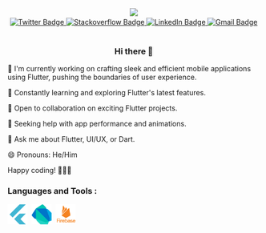 <div id="header" align="center">
  <img src="https://github.com/dongorias/dongorias/assets/37826074/1d8b3929-5303-4449-a75f-e8f621a470ff" width="350" />
  
  <div id="badges">
 <a href="https://twitter.com/don_gorias">
    <img src="https://img.shields.io/badge/Twitter-blue?style=for-the-badge&logo=twitter&logoColor=white" alt="Twitter Badge"/>
  </a>
  <a href="https://stackoverflow.com/users/10778505/don-arias-agokoli">
    <img src="https://img.shields.io/badge/Stackoverflow-orange?style=for-the-badge&logo=stackoverflow&logoColor=white" alt="Stackoverflow Badge"/>
  </a>
  <a href="https://www.linkedin.com/in/donarias/">
    <img src="https://img.shields.io/badge/LinkedIn-blue?style=for-the-badge&logo=linkedin&logoColor=white" alt="LinkedIn Badge"/>
  </a>
    <a href="mailto:donarias.contact@gmail.com">
    <img src="https://img.shields.io/badge/Gmail-red?style=for-the-badge&logo=linkedin&logoColor=white" alt="Gmail Badge"/>
  </a>
</div>

<img src="https://komarev.com/ghpvc/?username=dongorias&style=flat-square&color=blue" alt=""/>

### Hi there 👋

</div>

🔭 I'm currently working on crafting sleek and efficient mobile applications using Flutter, pushing the boundaries of user experience.

🌱 Constantly learning and exploring Flutter's latest features.

👯 Open to collaboration on exciting Flutter projects.

🤔 Seeking help with app performance and animations.

💬 Ask me about Flutter, UI/UX, or Dart.

😄 Pronouns: He/Him


Happy coding! 👨🏾‍💻


### Languages and Tools :

<div>
  <img src="https://github.com/devicons/devicon/blob/master/icons/flutter/flutter-plain.svg" title="Flutter" alt="Flutter" width="40" height="40"/>&nbsp;
  <img src="https://github.com/devicons/devicon/blob/master/icons/dart/dart-original.svg" title="Dart" alt="Dart" width="40" height="40"/>&nbsp;
  <img src="https://github.com/devicons/devicon/blob/master/icons/firebase/firebase-plain-wordmark.svg" title="Firebase" alt="Firebase" width="40" height="40"/>&nbsp;

</div>

<!-- 

⚡ Fun fact: Enthusiastic salsa dancer in free time!


Welcome to my GitHub repository! I'm Don Arias Agokoli, and this is where I showcase my projects and share my experiences in the world of technology. Feel free to explore, contribute, or reach out if you have any questions or collaborations in mind.

## 💻 Technologies

I'm proficient in a variety of technologies, including but not limited to:
- Programming Languages: Dart, Kotlin, Java, Php
- Frameworks: Flutter, JetPack Compose, Laravel
- Databases: MySQL, MongoDB, Firebase
- Tools: Android Studio, Git, Jira, Bitbucket, Figma, Postman
- Other: WordPress, Node.js, AI

## 📬 Let's Connect!

- LinkedIn: [Don Arias Agokoli](https://www.linkedin.com/in/donarias/)
- Twitter: [Don Arias Agokoli](https://twitter.com/don_gorias)
- Email: [Don Arias Agokoli](mailto:donarias@outlook.fr)

Feel free to reach out for collaboration, questions, or just to say hi! -->

<!--
**dongorias/dongorias** is a ✨ _special_ ✨ repository because its `README.md` (this file) appears on your GitHub profile.

Here are some ideas to get you started:

- 🔭 I’m currently working on ...
- 🌱 I’m currently learning ...
- 👯 I’m looking to collaborate on ...
- 🤔 I’m looking for help with ...
- 💬 Ask me about ...
- 📫 How to reach me: ...
- 😄 Pronouns: ...
- ⚡ Fun fact: ...
-->
